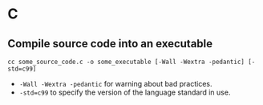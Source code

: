 # C

## Compile source code into an executable

```shell
cc some_source_code.c -o some_executable [-Wall -Wextra -pedantic] [-std=c99]
```

- `-Wall -Wextra -pedantic` for warning about bad practices.
- `-std=c99` to specify the version of the language standard in use.

